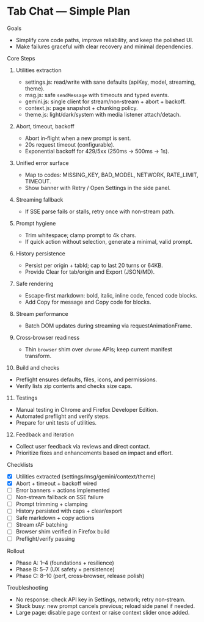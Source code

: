 # Tab Chat — Simple Plan

Goals
- Simplify core code paths, improve reliability, and keep the polished UI.
- Make failures graceful with clear recovery and minimal dependencies.

Core Steps
1) Utilities extraction
   - settings.js: read/write with sane defaults (apiKey, model, streaming, theme).
   - msg.js: safe `sendMessage` with timeouts and typed events.
   - gemini.js: single client for stream/non‑stream + abort + backoff.
   - context.js: page snapshot + chunking policy.
   - theme.js: light/dark/system with media listener attach/detach.

2) Abort, timeout, backoff
   - Abort in‑flight when a new prompt is sent.
   - 20s request timeout (configurable).
   - Exponential backoff for 429/5xx (250ms → 500ms → 1s).

3) Unified error surface
   - Map to codes: MISSING_KEY, BAD_MODEL, NETWORK, RATE_LIMIT, TIMEOUT.
   - Show banner with Retry / Open Settings in the side panel.

4) Streaming fallback
   - If SSE parse fails or stalls, retry once with non‑stream path.

5) Prompt hygiene
   - Trim whitespace; clamp prompt to 4k chars.
   - If quick action without selection, generate a minimal, valid prompt.

6) History persistence
   - Persist per origin + tabId; cap to last 20 turns or 64KB.
   - Provide Clear for tab/origin and Export (JSON/MD).

7) Safe rendering
   - Escape‑first markdown: bold, italic, inline code, fenced code blocks.
   - Add Copy for message and Copy code for blocks.

8) Stream performance
   - Batch DOM updates during streaming via requestAnimationFrame.

9) Cross‑browser readiness
   - Thin `browser` shim over `chrome` APIs; keep current manifest transform.

10) Build and checks
   - Preflight ensures defaults, files, icons, and permissions.
   - Verify lists zip contents and checks size caps.

11) Testings
   - Manual testing in Chrome and Firefox Developer Edition.
   - Automated preflight and verify steps.
   - Prepare for unit tests of utilities.

12) Feedback and iteration
   - Collect user feedback via reviews and direct contact.
   - Prioritize fixes and enhancements based on impact and effort.



Checklists
- [x] Utilities extracted (settings/msg/gemini/context/theme)
- [x] Abort + timeout + backoff wired
- [ ] Error banners + actions implemented
- [ ] Non‑stream fallback on SSE failure
- [ ] Prompt trimming + clamping
- [ ] History persisted with caps + clear/export
- [ ] Safe markdown + copy actions
- [ ] Stream rAF batching
- [ ] Browser shim verified in Firefox build
- [ ] Preflight/verify passing

Rollout
- Phase A: 1–4 (foundations + resilience)
- Phase B: 5–7 (UX safety + persistence)
- Phase C: 8–10 (perf, cross‑browser, release polish)

Troubleshooting
- No response: check API key in Settings, network; retry non‑stream.
- Stuck busy: new prompt cancels previous; reload side panel if needed.
- Large page: disable page context or raise context slider once added.

